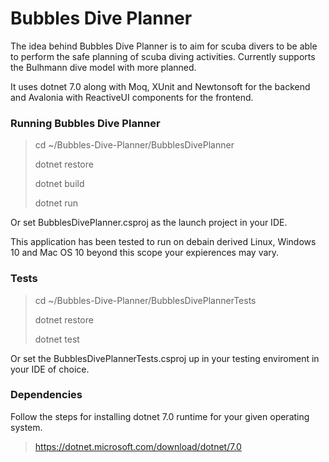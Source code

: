Bubbles Dive Planner
====================

The idea behind Bubbles Dive Planner is to aim for scuba divers to be able to perform the safe planning of scuba diving activities. Currently supports the Bulhmann dive model with more planned.

It uses dotnet 7.0 along with Moq, XUnit and Newtonsoft for the backend and Avalonia with ReactiveUI components for the frontend. 

### Running Bubbles Dive Planner

> cd ~/Bubbles-Dive-Planner/BubblesDivePlanner
> 
> dotnet restore
> 
> dotnet build
> 
> dotnet run

Or set BubblesDivePlanner.csproj as the launch project in your IDE. 

This application has been tested to run on debain derived Linux, Windows 10 and Mac OS 10 beyond this scope your expierences may vary.

### Tests

> cd ~/Bubbles-Dive-Planner/BubblesDivePlannerTests
> 
> dotnet restore
> 
> dotnet test

Or set the BubblesDivePlannerTests.csproj up in your testing enviroment in your IDE of choice.

### Dependencies

Follow the steps for installing dotnet 7.0 runtime for your given operating system.

> https://dotnet.microsoft.com/download/dotnet/7.0
